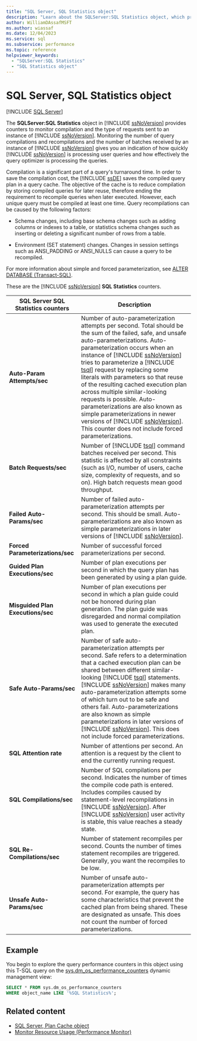 ```yaml
---
title: "SQL Server, SQL Statistics object"
description: "Learn about the SQLServer:SQL Statistics object, which provides counters to monitor compilation and the type of requests sent to an instance of SQL Server."
author: WilliamDAssafMSFT
ms.author: wiassaf
ms.date: 12/04/2023
ms.service: sql
ms.subservice: performance
ms.topic: reference
helpviewer_keywords:
  - "SQLServer:SQL Statistics"
  - "SQL Statistics object"
---
```

# SQL Server, SQL Statistics object
 [!INCLUDE [SQL Server](../../includes/applies-to-version/sqlserver.md)]

  The **SQLServer:SQL Statistics** object in [!INCLUDE [ssNoVersion](../../includes/ssnoversion-md.md)] provides counters to monitor compilation and the type of requests sent to an instance of [!INCLUDE [ssNoVersion](../../includes/ssnoversion-md.md)]. Monitoring the number of query compilations and recompilations and the number of batches received by an instance of [!INCLUDE [ssNoVersion](../../includes/ssnoversion-md.md)] gives you an indication of how quickly [!INCLUDE [ssNoVersion](../../includes/ssnoversion-md.md)] is processing user queries and how effectively the query optimizer is processing the queries.  
  
 Compilation is a significant part of a query's turnaround time. In order to save the compilation cost, the [!INCLUDE [ssDE](../../includes/ssde-md.md)] saves the compiled query plan in a query cache. The objective of the cache is to reduce compilation by storing compiled queries for later reuse, therefore ending the requirement to recompile queries when later executed. However, each unique query must be compiled at least one time. Query recompilations can be caused by the following factors:  
  
-   Schema changes, including base schema changes such as adding columns or indexes to a table, or statistics schema changes such as inserting or deleting a significant number of rows from a table.  
  
-   Environment (SET statement) changes. Changes in session settings such as ANSI_PADDING or ANSI_NULLS can cause a query to be recompiled.  
  
 For more information about simple and forced parameterization, see [ALTER DATABASE (Transact-SQL)](../../t-sql/statements/alter-database-transact-sql.md).  
  
 These are the [!INCLUDE [ssNoVersion](../../includes/ssnoversion-md.md)] **SQL Statistics** counters.  
  
|SQL Server SQL Statistics counters|Description|  
|----------------------------------------|-----------------|  
|**Auto-Param Attempts/sec**|Number of auto-parameterization attempts per second. Total should be the sum of the failed, safe, and unsafe auto-parameterizations. Auto-parameterization occurs when an instance of [!INCLUDE [ssNoVersion](../../includes/ssnoversion-md.md)] tries to parameterize a [!INCLUDE [tsql](../../includes/tsql-md.md)] request by replacing some literals with parameters so that reuse of the resulting cached execution plan across multiple similar-looking requests is possible. Auto-parameterizations are also known as simple parameterizations in newer versions of [!INCLUDE [ssNoVersion](../../includes/ssnoversion-md.md)]. This counter does not include forced parameterizations.|  
|**Batch Requests/sec**|Number of [!INCLUDE [tsql](../../includes/tsql-md.md)] command batches received per second. This statistic is affected by all constraints (such as I/O, number of users, cache size, complexity of requests, and so on). High batch requests mean good throughput.|  
|**Failed Auto-Params/sec**|Number of failed auto-parameterization attempts per second. This should be small. Auto-parameterizations are also known as simple parameterizations in later versions of [!INCLUDE [ssNoVersion](../../includes/ssnoversion-md.md)].|  
|**Forced Parameterizations/sec**|Number of successful forced parameterizations per second.|  
|**Guided Plan Executions/sec**|Number of plan executions per second in which the query plan has been generated by using a plan guide.|  
|**Misguided Plan Executions/sec**|Number of plan executions per second in which a plan guide could not be honored during plan generation. The plan guide was disregarded and normal compilation was used to generate the executed plan.|  
|**Safe Auto-Params/sec**|Number of safe auto-parameterization attempts per second. Safe refers to a determination that a cached execution plan can be shared between different similar-looking [!INCLUDE [tsql](../../includes/tsql-md.md)] statements. [!INCLUDE [ssNoVersion](../../includes/ssnoversion-md.md)] makes many auto-parameterization attempts some of which turn out to be safe and others fail. Auto-parameterizations are also known as simple parameterizations in later versions of [!INCLUDE [ssNoVersion](../../includes/ssnoversion-md.md)]. This does not include forced parameterizations.|  
|**SQL Attention rate**|Number of attentions per second. An attention is a request by the client to end the currently running request.|  
|**SQL Compilations/sec**|Number of SQL compilations per second. Indicates the number of times the compile code path is entered. Includes compiles caused by statement-level recompilations in [!INCLUDE [ssNoVersion](../../includes/ssnoversion-md.md)]. After [!INCLUDE [ssNoVersion](../../includes/ssnoversion-md.md)] user activity is stable, this value reaches a steady state.|  
|**SQL Re-Compilations/sec**|Number of statement recompiles per second. Counts the number of times statement recompiles are triggered. Generally, you want the recompiles to be low.|  
|**Unsafe Auto-Params/sec**|Number of unsafe auto-parameterization attempts per second. For example, the query has some characteristics that prevent the cached plan from being shared. These are designated as unsafe. This does not count the number of forced parameterizations.|  
  
  
## Example

You begin to explore the query performance counters in this object using this T-SQL query on the [sys.dm_os_performance_counters](../system-dynamic-management-views/sys-dm-os-performance-counters-transact-sql.md) dynamic management view:

```sql
SELECT * FROM sys.dm_os_performance_counters
WHERE object_name LIKE '%SQL Statistics%';
```  

## Related content

- [SQL Server, Plan Cache object](sql-server-plan-cache-object.md)
- [Monitor Resource Usage (Performance Monitor)](monitor-resource-usage-system-monitor.md)
